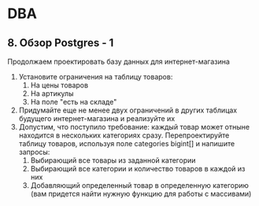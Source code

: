 # DBA
## 8. Обзор Postgres - 1

Продолжаем проектировать базу данных для интернет-магазина

1. Установите ограничения на таблицу товаров:
   1. На цены товаров
   2. На артикулы
   3. На поле "есть на складе"
2. Придумайте еще не менее двух ограничений в других таблицах будущего интернет-магазина и реализуйте их
3. Допустим, что поступило требование: каждый товар может отныне находится в нескольких категориях сразу. Перепроектируйте таблицу товаров, используя поле categories bigint[] и напишите запросы: 
   1. Выбирающий все товары из заданной категории
   2. Выбирающий все категории и количество товаров в каждой из них
   3. Добавляющий определенный товар в определенную категорию (вам придется найти нужную функцию для работы с массивами)
